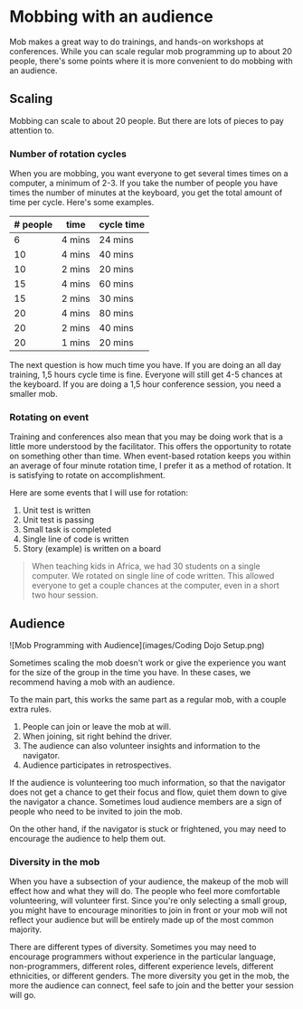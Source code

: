 # Mobbing with an audience

Mob makes a great way to do trainings, and hands-on workshops at conferences. While you can scale regular mob programming up to about 20 people, there's some points where it is more convenient to do mobbing with an audience.

## Scaling

Mobbing can scale to about 20 people. But there are lots of pieces to pay attention to.

### Number of rotation cycles

When you are mobbing, you want everyone to get several times times on a computer, a minimum of 2-3. If you take the number of people you have times the number of minutes at the keyboard, you get the total amount of time per cycle. Here's some examples.

| # people | time   | cycle time |
| -------- | ------ | ---------- |
| 6        | 4 mins | 24 mins    |
| 10       | 4 mins | 40 mins    |
| 10       | 2 mins | 20 mins    |
| 15       | 4 mins | 60 mins    |
| 15       | 2 mins | 30 mins    |
| 20       | 4 mins | 80 mins    |
| 20       | 2 mins | 40 mins    |
| 20       | 1 mins | 20 mins    |

The next question is how much time you have. If you are doing an all day training, 1,5 hours cycle time is fine. Everyone will still get 4-5 chances at the keyboard. If you are doing a 1,5 hour conference session, you need a smaller mob.

### Rotating on event

Training and conferences also mean that you may be doing work that is a little more understood by the facilitator. This offers the opportunity to rotate on something other than time. When event-based rotation keeps you within an average of four minute rotation time, I prefer it as a method of rotation. It is satisfying to rotate on accomplishment.

Here are some events that I will use for rotation:

   1. Unit test is written
   2. Unit test is passing
   3. Small task is completed
   4. Single line of code is written
   5. Story (example) is written on a board

> When teaching kids in Africa, we had 30 students on a single computer. We rotated on single line of code written. This allowed everyone to get a couple chances at the computer, even in a short two hour session.

## Audience

![Mob Programming with Audience](images/Coding Dojo Setup.png)

Sometimes scaling the mob doesn't work or give the experience you want for the size of the group in the time you have. In these cases, we recommend having a mob with an audience.

To the main part, this works the same part as a regular mob, with a couple extra rules.

  1. People can join or leave the mob at will.
  2. When joining, sit right behind the driver.
  3. The audience can also volunteer insights and information to the navigator.
  4. Audience participates in retrospectives.

  If the audience is volunteering too much information, so that the navigator does not get a chance to get their focus and flow, quiet them down to give the navigator a chance. Sometimes loud audience members are a sign of people who need to be invited to join the mob.

  On the other hand, if the navigator is stuck or frightened, you may need to encourage the audience to help them out.

### Diversity in the mob

  When you have a subsection of your audience, the makeup of the mob will effect how and what they will do. The people who feel more comfortable volunteering, will volunteer first. Since you're only selecting a small group, you might have to encourage minorities to join in front or your mob will not reflect your audience but will be entirely made up of the most common majority.

  There are different types of diversity. Sometimes you may need to encourage programmers without experience in the particular language, non-programmers, different roles, different experience levels, different ethnicities, or different genders. The more diversity you get in the mob, the more the audience can connect, feel safe to join and the better your session will go.
